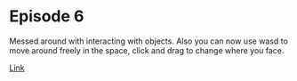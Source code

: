# Episode 6
Messed around with interacting with objects. Also you can now use wasd to move around freely in the space, click and drag to change where you face.

[Link](http://luvneesh.me/A-Frame_WebVR/Ep6/)